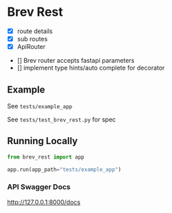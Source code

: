 # Brev Rest

- [x] route details
- [x] sub routes
- [x] ApiRouter
- [] Brev router accepts fastapi parameters
- [] implement type hints/auto complete for decorator

## Example

See `tests/example_app`

See `tests/test_brev_rest.py` for spec

## Running Locally

```python
from brev_rest import app

app.run(app_path="tests/example_app")
```

### API Swagger Docs

http://127.0.0.1:8000/docs
